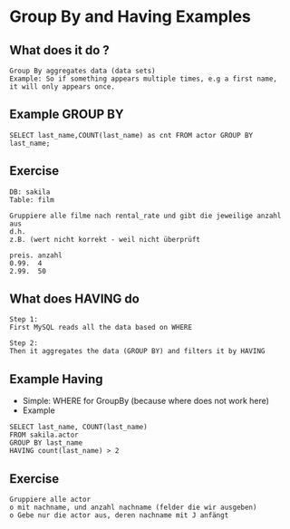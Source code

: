 # Group By and Having Examples 

## What does it do ?

```
Group By aggregates data (data sets) 
Example: So if something appears multiple times, e.g a first name, 
it will only appears once. 

```

## Example GROUP BY 

```
SELECT last_name,COUNT(last_name) as cnt FROM actor GROUP BY last_name;
```

## Exercise 

```
DB: sakila
Table: film  

Gruppiere alle filme nach rental_rate und gibt die jeweilige anzahl aus 
d.h. 
z.B. (wert nicht korrekt - weil nicht überprüft 

preis. anzahl 
0.99.  4 
2.99.  50 

```


## What does HAVING do 

```
Step 1: 
First MySQL reads all the data based on WHERE 

Step 2: 
Then it aggregates the data (GROUP BY) and filters it by HAVING 
```

## Example Having 


  * Simple: WHERE for GroupBy (because where does not work here)
  * Example 

```
SELECT last_name, COUNT(last_name) 
FROM sakila.actor
GROUP BY last_name
HAVING count(last_name) > 2
```
 
## Exercise 

```
Gruppiere alle actor 
o mit nachname, und anzahl nachname (felder die wir ausgeben) 
o Gebe nur die actor aus, deren nachname mit J anfängt


```
